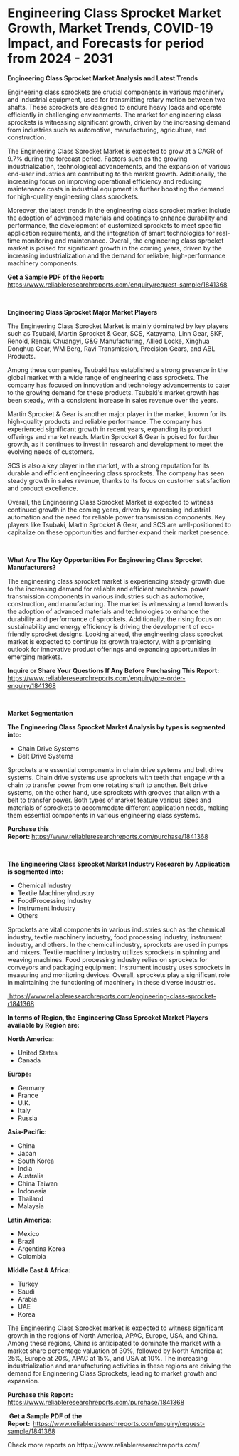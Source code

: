 <p><h1>Engineering Class Sprocket Market Growth, Market Trends, COVID-19 Impact, and Forecasts for period from 2024 - 2031</h1></p><p><strong>Engineering Class Sprocket Market Analysis and Latest Trends</strong></p>
<p><p>Engineering class sprockets are crucial components in various machinery and industrial equipment, used for transmitting rotary motion between two shafts. These sprockets are designed to endure heavy loads and operate efficiently in challenging environments. The market for engineering class sprockets is witnessing significant growth, driven by the increasing demand from industries such as automotive, manufacturing, agriculture, and construction.</p><p>The Engineering Class Sprocket Market is expected to grow at a CAGR of 9.7% during the forecast period. Factors such as the growing industrialization, technological advancements, and the expansion of various end-user industries are contributing to the market growth. Additionally, the increasing focus on improving operational efficiency and reducing maintenance costs in industrial equipment is further boosting the demand for high-quality engineering class sprockets.</p><p>Moreover, the latest trends in the engineering class sprocket market include the adoption of advanced materials and coatings to enhance durability and performance, the development of customized sprockets to meet specific application requirements, and the integration of smart technologies for real-time monitoring and maintenance. Overall, the engineering class sprocket market is poised for significant growth in the coming years, driven by the increasing industrialization and the demand for reliable, high-performance machinery components.</p></p>
<p><strong>Get a Sample PDF of the Report:&nbsp;</strong> <a href="https://www.reliableresearchreports.com/enquiry/request-sample/1841368">https://www.reliableresearchreports.com/enquiry/request-sample/1841368</a></p>
<p>&nbsp;</p>
<p><strong>Engineering Class Sprocket Major Market Players</strong></p>
<p><p>The Engineering Class Sprocket Market is mainly dominated by key players such as Tsubaki, Martin Sprocket & Gear, SCS, Katayama, Linn Gear, SKF, Renold, Renqiu Chuangyi, G&G Manufacturing, Allied Locke, Xinghua Donghua Gear, WM Berg, Ravi Transmission, Precision Gears, and ABL Products.</p><p>Among these companies, Tsubaki has established a strong presence in the global market with a wide range of engineering class sprockets. The company has focused on innovation and technology advancements to cater to the growing demand for these products. Tsubaki's market growth has been steady, with a consistent increase in sales revenue over the years.</p><p>Martin Sprocket & Gear is another major player in the market, known for its high-quality products and reliable performance. The company has experienced significant growth in recent years, expanding its product offerings and market reach. Martin Sprocket & Gear is poised for further growth, as it continues to invest in research and development to meet the evolving needs of customers.</p><p>SCS is also a key player in the market, with a strong reputation for its durable and efficient engineering class sprockets. The company has seen steady growth in sales revenue, thanks to its focus on customer satisfaction and product excellence.</p><p>Overall, the Engineering Class Sprocket Market is expected to witness continued growth in the coming years, driven by increasing industrial automation and the need for reliable power transmission components. Key players like Tsubaki, Martin Sprocket & Gear, and SCS are well-positioned to capitalize on these opportunities and further expand their market presence.</p></p>
<p>&nbsp;</p>
<p><strong>What Are The Key Opportunities For Engineering Class Sprocket Manufacturers?</strong></p>
<p><p>The engineering class sprocket market is experiencing steady growth due to the increasing demand for reliable and efficient mechanical power transmission components in various industries such as automotive, construction, and manufacturing. The market is witnessing a trend towards the adoption of advanced materials and technologies to enhance the durability and performance of sprockets. Additionally, the rising focus on sustainability and energy efficiency is driving the development of eco-friendly sprocket designs. Looking ahead, the engineering class sprocket market is expected to continue its growth trajectory, with a promising outlook for innovative product offerings and expanding opportunities in emerging markets.</p></p>
<p><strong>Inquire or Share Your Questions If Any Before Purchasing This Report:</strong> <a href="https://www.reliableresearchreports.com/enquiry/pre-order-enquiry/1841368">https://www.reliableresearchreports.com/enquiry/pre-order-enquiry/1841368</a></p>
<p>&nbsp;</p>
<p><strong>Market Segmentation</strong></p>
<p><strong>The Engineering Class Sprocket Market Analysis by types is segmented into:</strong></p>
<p><ul><li>Chain Drive Systems</li><li>Belt Drive Systems</li></ul></p>
<p><p>Sprockets are essential components in chain drive systems and belt drive systems. Chain drive systems use sprockets with teeth that engage with a chain to transfer power from one rotating shaft to another. Belt drive systems, on the other hand, use sprockets with grooves that align with a belt to transfer power. Both types of market feature various sizes and materials of sprockets to accommodate different application needs, making them essential components in various engineering class systems.</p></p>
<p><strong>Purchase this Report:&nbsp;</strong><a href="https://www.reliableresearchreports.com/purchase/1841368">https://www.reliableresearchreports.com/purchase/1841368</a></p>
<p>&nbsp;</p>
<p><strong>The Engineering Class Sprocket Market Industry Research by Application is segmented into:</strong></p>
<p><ul><li>Chemical Industry</li><li>Textile MachineryIndustry</li><li>FoodProcessing Industry</li><li>Instrument Industry</li><li>Others</li></ul></p>
<p><p>Sprockets are vital components in various industries such as the chemical industry, textile machinery industry, food processing industry, instrument industry, and others. In the chemical industry, sprockets are used in pumps and mixers. Textile machinery industry utilizes sprockets in spinning and weaving machines. Food processing industry relies on sprockets for conveyors and packaging equipment. Instrument industry uses sprockets in measuring and monitoring devices. Overall, sprockets play a significant role in maintaining the functioning of machinery in these diverse industries.</p></p>
<p><a href="https://www.reliableresearchreports.com/engineering-class-sprocket-r1841368">&nbsp;https://www.reliableresearchreports.com/engineering-class-sprocket-r1841368</a></p>
<p><strong>In terms of Region, the Engineering Class Sprocket Market Players available by Region are:</strong></p>
<p>
    <p> <strong> North America: </strong>
        <ul>
            <li>United States</li>
            <li>Canada</li>
        </ul>
        </p> 
    <p> <strong> Europe: </strong>
        <ul>
            <li>Germany</li>
            <li>France</li>
            <li>U.K.</li>
            <li>Italy</li>
            <li>Russia</li>
        </ul>
        </p> 
    <p> <strong> Asia-Pacific: </strong>
        <ul>
            <li>China</li>
            <li>Japan</li>
            <li>South Korea</li>
            <li>India</li>
            <li>Australia</li>
            <li>China Taiwan</li>
            <li>Indonesia</li>
            <li>Thailand</li>
            <li>Malaysia</li>
        </ul>
        </p> 
    <p> <strong> Latin America: </strong>
        <ul>
            <li>Mexico</li>
            <li>Brazil</li>
            <li>Argentina Korea</li>
            <li>Colombia</li>
        </ul>
        </p> 
    <p> <strong> Middle East & Africa: </strong>
        <ul>
            <li>Turkey</li>
            <li>Saudi</li>
            <li>Arabia</li>
            <li>UAE</li>
            <li>Korea</li>
        </ul>
    </p>
    </p>
<p><p>The Engineering Class Sprocket market is expected to witness significant growth in the regions of North America, APAC, Europe, USA, and China. Among these regions, China is anticipated to dominate the market with a market share percentage valuation of 30%, followed by North America at 25%, Europe at 20%, APAC at 15%, and USA at 10%. The increasing industrialization and manufacturing activities in these regions are driving the demand for Engineering Class Sprockets, leading to market growth and expansion.</p></p>
<p><strong>Purchase this Report: </strong><a href="https://www.reliableresearchreports.com/purchase/1841368">https://www.reliableresearchreports.com/purchase/1841368</a></p>
<p>&nbsp;<strong>Get a Sample PDF of the Report:&nbsp;&nbsp;</strong><a href="https://www.reliableresearchreports.com/enquiry/request-sample/1841368">https://www.reliableresearchreports.com/enquiry/request-sample/1841368</a></p>
<p><strong></strong></p>
<p>Check more reports on https://www.reliableresearchreports.com/</p>